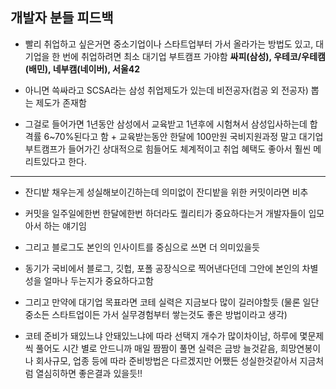 ## 개발자 분들 피드백

* 빨리 취업하고 싶은거면 중소기업이나 스타트업부터 가서 올라가는 방법도 있고, 대기업을 한 번에 취업하려면 최소 대기업 부트캠프 가야함
**싸피(삼성), 우테코/우테캠(배민), 네부캠(네이버), 서울42**

* 아니면 쓱싸라고 SCSA라는 삼성 취업제도가 있는데 비전공자(컴공 외 전공자) 뽑는 제도가 존재함

* 그걸로 들어가면 1년동안 삼성에서 교육받고 1년후에 시험쳐서 삼성입사하는데 합격률 6~70%된다고 함 + 교육받는동안 한달에 100만원
국비지원과정 말고 대기업 부트캠프가 들어가긴 상대적으로 힘들어도 체계적이고 취업 혜택도 좋아서 훨씬 메리트있다고 한다.

---

* 잔디밭 채우는게 성실해보이긴하는데 의미없이 잔디밭을 위한 커밋이라면 비추

* 커밋을 일주일에한번 한달에한번 하더라도 퀄리티가 중요하다는거 개발자들이 입모아서 하는 얘기임

* 그리고 블로그도 본인의 인사이트를 중심으로 쓰면 더 의미있을듯

* 동기가 국비에서 블로그, 깃헙, 포폴 공장식으로 찍어낸다던데 그안에 본인의 차별성을 얼마나 두는지가 중요하다고함

* 그리고 만약에 대기업 목표라면 코테 실력은 지금보다 많이 길러야할듯 (물론 일단 중소든 스타트업이든 가서 실무경험부터 쌓는것도 좋은 방법이라고 생각)

* 코테 준비가 돼있느냐 안돼있느냐에 따라 선택지 개수가 많이차이남, 하루에 몇문제씩 풀어도 시간 별로 안드니까 매일 짬짬이 풀면 실력은 금방 늘것같음, 희망연봉이나 회사규모, 업종 등에 따라 준비방법은 다르겠지만 어쨌든 성실한것같아서 지금처럼 열심히하면 좋은결과 있을듯!!